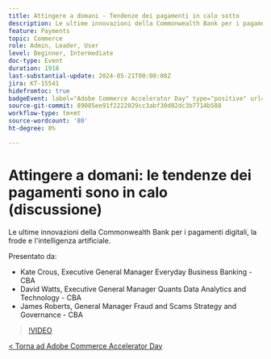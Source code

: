 ```yaml
---
title: Attingere a domani - Tendenze dei pagamenti in calo sotto
description: Le ultime innovazioni della Commonwealth Bank per i pagamenti digitali, la frode e l'intelligenza artificiale.
feature: Payments
topic: Commerce
role: Admin, Leader, User
level: Beginner, Intermediate
doc-type: Event
duration: 1918
last-substantial-update: 2024-05-21T00:00:00Z
jira: KT-15541
hidefromtoc: true
badgeEvent: label="Adobe Commerce Accelerator Day" type="positive" url="https://experienceleague.adobe.com/en/docs/events/apac-commerce-recordings/2024/overview"
source-git-commit: 89005ee91f2222029cc3abf30d02dc3b7714b588
workflow-type: tm+mt
source-wordcount: '80'
ht-degree: 0%

---
```



# Attingere a domani: le tendenze dei pagamenti sono in calo (discussione)

Le ultime innovazioni della Commonwealth Bank per i pagamenti digitali, la frode e l&#39;intelligenza artificiale.

Presentato da:

+ Kate Crous, Executive General Manager Everyday Business Banking - CBA
+ David Watts, Executive General Manager Quants Data Analytics and Technology - CBA
+ James Roberts, General Manager Fraud and Scams Strategy and Governance - CBA

>[!VIDEO](https://video.tv.adobe.com/v/3429268/?learn=on)

[&lt; Torna ad Adobe Commerce Accelerator Day](./overview.md)